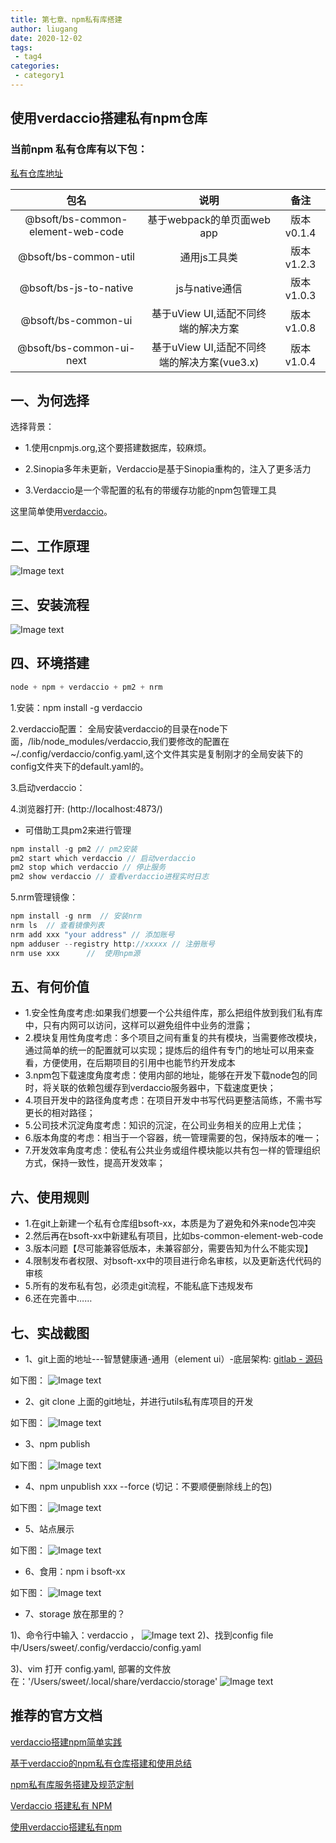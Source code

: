 ```yaml
---
title: 第七章、npm私有库搭建
author: liugang
date: 2020-12-02
tags:
 - tag4
categories:
 - category1
---
```


<Boxx  changeTime="5000"/>  

## 使用verdaccio搭建私有npm仓库

### 当前npm 私有仓库有以下包：
[私有仓库地址](http://pri-npm.atag.bsoft.com.cn/)

|               包名                |                    说明                     |    备注    |
|:---------------------------------:|:-------------------------------------------:|:----------:|
| @bsoft/bs-common-element-web-code |         基于webpack的单页面web app          | 版本v0.1.4 |
|       @bsoft/bs-common-util       |                通用js工具类                 | 版本v1.2.3 |
|      @bsoft/bs-js-to-native       |               js与native通信                | 版本v1.0.3 |
|        @bsoft/bs-common-ui        |     基于uView UI,适配不同终端的解决方案     | 版本v1.0.8 |
|     @bsoft/bs-common-ui-next      | 基于uView UI,适配不同终端的解决方案(vue3.x) | 版本v1.0.4 |

## 一、为何选择

选择背景：

* 1.使用cnpmjs.org,这个要搭建数据库，较麻烦。

* 2.Sinopia多年未更新，Verdaccio是基于Sinopia重构的，注入了更多活力

* 3.Verdaccio是一个零配置的私有的带缓存功能的npm包管理工具

这里简单使用[verdaccio](https://github.com/verdaccio/verdaccio)。

## 二、工作原理

![Image text](../assets/images/npm/npm08.png)

## 三、安装流程

![Image text](../assets/images/npm/npm07.png)

## 四、环境搭建

```javascript
node + npm + verdaccio + pm2 + nrm
```

1.安装：npm install -g verdaccio

2.verdaccio配置：
全局安装verdaccio的目录在node下面，/lib/node_modules/verdaccio,我们要修改的配置在~/.config/verdaccio/config.yaml,这个文件其实是复制刚才的全局安装下的config文件夹下的default.yaml的。

3.启动verdaccio：

4.浏览器打开: (http://localhost:4873/)


* 可借助工具pm2来进行管理

```javascript
npm install -g pm2 // pm2安装
pm2 start which verdaccio // 启动verdaccio
pm2 stop which verdaccio // 停止服务
pm2 show verdaccio // 查看verdaccio进程实时日志
```

5.nrm管理镜像：

```javascript
npm install -g nrm  // 安装nrm
nrm ls  // 查看镜像列表
nrm add xxx "your address" // 添加账号
npm adduser --registry http://xxxxx // 注册账号
nrm use xxx      //  使用npm源
```

## 五、有何价值

* 1.安全性角度考虑:如果我们想要一个公共组件库，那么把组件放到我们私有库中，只有内网可以访问，这样可以避免组件中业务的泄露；
* 2.模块复用性角度考虑：多个项目之间有重复的共有模块，当需要修改模块，通过简单的统一的配置就可以实现；提炼后的组件有专门的地址可以用来查看，方便使用，在后期项目的引用中也能节约开发成本
* 3.npm包下载速度角度考虑：使用内部的地址，能够在开发下载node包的同时，将关联的依赖包缓存到verdaccio服务器中，下载速度更快；
* 4.项目开发中的路径角度考虑：在项目开发中书写代码更整洁简练，不需书写更长的相对路径；
* 5.公司技术沉淀角度考虑：知识的沉淀，在公司业务相关的应用上尤佳；
* 6.版本角度的考虑：相当于一个容器，统一管理需要的包，保持版本的唯一；
* 7.开发效率角度考虑：使私有公共业务或组件模块能以共有包一样的管理组织方式，保持一致性，提高开发效率；

## 六、使用规则

* 1.在git上新建一个私有仓库组bsoft-xx，本质是为了避免和外来node包冲突
* 2.然后再在bsoft-xx中新建私有项目，比如bs-common-element-web-code
* 3.版本问题【尽可能兼容低版本，未兼容部分，需要告知为什么不能实现】
* 4.限制发布者权限、对bsoft-xx中的项目进行命名审核，以及更新迭代代码的审核
* 5.所有的发布私有包，必须走git流程，不能私底下违规发布
* 6.还在完善中……

## 七、实战截图

* 1、git上面的地址---智慧健康通-通用（element ui）-底层架构: [gitlab - 源码](https://jkcs.bsoft.com.cn/bs-standard-repo/fore-end/bs-common-element-web-code)

如下图：
![Image text](../assets/images/npm/npm01.png)

* 2、git clone 上面的git地址，并进行utils私有库项目的开发

如下图：
![Image text](../assets/images/npm/npm02.png)

* 3、npm publish

如下图：
![Image text](../assets/images/npm/npm04.png)

* 4、npm unpublish xxx --force (切记：不要顺便删除线上的包)

如下图：
![Image text](../assets/images/npm/npm20.png)

* 5、站点展示

如下图：
![Image text](../assets/images/npm/npm05.png)

* 6、食用：npm i bsoft-xx

如下图：
![Image text](../assets/images/npm/npm03.png)

* 7、storage 放在那里的？

1)、命令行中输入：verdaccio ，
![Image text](../assets/images/npm/npm09.png)
2)、找到config file  中/Users/sweet/.config/verdaccio/config.yaml

3)、vim 打开 config.yaml, 部署的文件放在：'/Users/sweet/.local/share/verdaccio/storage'
![Image text](../assets/images/npm/npm10.png)

## 推荐的官方文档

[verdaccio搭建npm简单实践](https://www.jianshu.com/p/70741a7dd587)

[基于verdaccio的npm私有仓库搭建和使用总结](https://www.jianshu.com/p/16b0a2f124fb)

[npm私有库服务搭建及规范定制](https://juejin.im/post/6844903742161027085)

[Verdaccio 搭建私有 NPM](https://juejin.im/post/6844903833819152391)

[使用verdaccio搭建私有npm](https://juejin.im/post/6844903961346965517)
